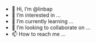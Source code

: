 - 👋 Hi, I’m @linbap
- 👀 I’m interested in ...
- 🌱 I’m currently learning ...
- 💞️ I’m looking to collaborate on ...
- 📫 How to reach me ...

<!---
linbap/linbap is a ✨ special ✨ repository because its `README.md` (this file) appears on your GitHub profile.
You can click the Preview link to take a look at your changes.
--->

